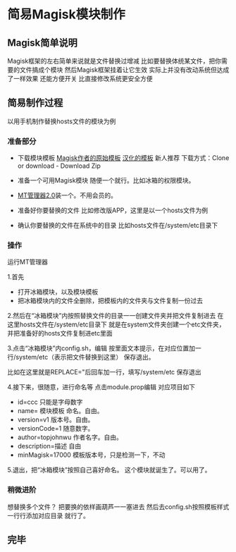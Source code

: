 # 简易Magisk模块制作

## Magisk简单说明

Magisk框架的左右简单来说就是文件替换过增减
比如要替换体统某文件，把你需要的文件搞成个模块
然后Magisk框架挂着让它生效
实际上并没有改动系统但达成了一样效果
还能方便开关
比直接修改系统更安全方便

## 简易制作过程

以用手机制作替换hosts文件的模块为例

### 准备部分

* 下载模块模板
  [Magisk作者的原始模板](https://github.com/topjohnwu/magisk-module-template)
  [汉化的模板](https://github.com/Magisk-Modules-Repo-CN/magisk-module-template) 新人推荐
  下载方式：Clone or download - Download Zip
  
* 准备一个可用Magisk模块
  随便一个就行。比如冰箱的权限模块。

* [MT管理器2.0](https://www.coolapk.com/apk/bin.mt.plus)装一个。不用会员的。

* 准备好你要替换的文件
  比如修改版APP，这里是以一个hosts文件为例
 
* 确认你要替换的文件在系统中的目录
   比如hosts文件在/system/etc目录下
   
### 操作

运行MT管理器

1.首先
  * 打开冰箱模块，以及模块模板
  * 把冰箱模块内的文件全删除，把模板内的文件夹与文件复制一份过去

2.然后在“冰箱模块”内按照替换文件的目录一一创建文件夹并把文件复制进去
   在这里hosts文件在/system/etc目录下
   就是在system文件夹创建一个etc文件夹，并把准备好的hosts文件复制进etc里面
   
3.点击“冰箱模块”内config.sh，编辑
  按里面文本提示，在对应位置加一行/system/etc（表示把文件替换到这里）
  保存退出。
  
  比如在这里就是REPLACE="后回车加一行，填写/system/etc
  保存退出
  
4.接下来，很随意，进行命名等
  点击module.prop编辑
  对应项目如下
  * id=ccc             只能是字母数字
  * name=              模块模板 命名。自由。
  * version=v1         版本号。自由。
  * versionCode=1      随意数字。
  * author=topjohnwu   作者名字。自由。
  * description=描述   自由
  * minMagisk=17000    模板版本号，只是检测一下，不动
  
5.退出，把“冰箱模块”按照自己喜好命名。
  这个模块就诞生了。可以用了。

### 稍微进阶
   想替换多个文件？
   把要换的依样画葫芦一一塞进去
   然后去config.sh按照模板样式一行行添加对应目录
   就行了。

## 完毕
